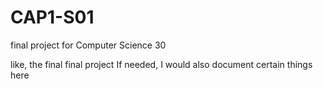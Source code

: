 # CAP1-S01
final project for Computer Science 30

like, the final final project
If needed, I would also document certain things here
